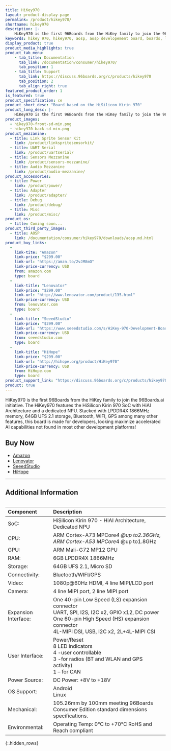 ```yaml
---
title: HiKey970 
layout: product-display-page
permalink: /product/hikey970/
shortname: hikey970
description: |-
    HiKey970 is the first 96Boards from the HiKey family to join the 96Boards.ai initiative. The HiKey970 features the HiSilicon Kirin 970 SoC with HiAI Architecture and a dedicated NPU. Stacked with LPDDR4X 1866MHz memory, 64GB UFS 2.1 storage, Bluetooth, WIFI, GPS among many other features, this board is made for developers looking maximize accelerated AI capabilities not found in most other development platforms!
keywords: hikey 970, hikey970, aosp, aosp developement board, boards, linux, ai, artificial intelligence
display_product: true
product_media_highlights: true
product_tab_menu:
    - tab_title: Documentation
      tab_link: /documentation/consumer/hikey970/
      tab_position: 1
    - tab_title: Support
      tab_link: https://discuss.96boards.org/c/products/hikey970
      tab_position: 2
      tab_align_right: true
featured_product_order: 1
is_featured: true
product_specification: ce
product_short_desc: "Board based on the HiSilicon Kirin 970"
product_long_desc: |-
    HiKey970 is the first 96Boards from the HiKey family to join the 96Boards.ai initiative. The HiKey970 features the HiSilicon Kirin 970 SoC with HiAI Architecture and a dedicated NPU. Stacked with LPDDR4X 1866MHz memory, 64GB UFS 2.1 storage, Bluetooth, WIFI, GPS among many other features, this board is made for developers looking maximize accelerated AI capabilities not found in most other development platforms!
product_images:
  - hikey970-front-sd-min.png
  - hikey970-back-sd-min.png
product_mezzanine:
  - title: Link Sprite Sensor Kit
    link: /product/linkspritesensorkit/
  - title: UART Serial
    link: /product/uartserial/
  - title: Sensors Mezzanine
    link: /product/sensors-mezzanine/
  - title: Audio Mezzanine
    link: /product/audio-mezzanine/
product_accessories:
  - title: Power
    link: /product/power/
  - title: Adapter
    link: /product/adapter/
  - title: Debug
    link: /product/debug/
  - title: Misc
    link: /product/misc/
product_os:
  - title: Coming soon...
product_third_party_images:
  - title: AOSP
    link: /documentation/consumer/hikey970/downloads/aosp.md.html
product_buy_links:
  -
    link-tite: "Amazon"
    link-price: "$299.00"
    link-url: "https://amzn.to/2vJM8mO"
    link-price-currency: USD
    from: amazon.com
    type: board
  -
    link-title: "Lenovator"
    link-price: "$299.00"
    link-url: "http://www.lenovator.com/product/135.html"
    link-price-currency: USD
    from: lenovator.com
    type: board
  -
    link-title: "SeeedStudio"
    link-price: "$299.00"
    link-url: "https://www.seeedstudio.com/s/HiKey-970-Development-Board-p-3046.html?utm_source=homepage&utm_medium=homepagebanner&utm_campaign=hp_0426"
    link-price-currency: USD
    from: seeedstudio.com
    type: board
  -
    link-title: "HiHope"
    link-price: "$299.00"
    link-url: "http://hihope.org/product/HiKey970"
    link-price-currency: USD
    from: HiHope.com
    type: board
product_support_link: "https://discuss.96boards.org/c/products/hikey970/"
product: true
---
```

HiKey970 is the first 96Boards from the HiKey family to join the 96Boards.ai initiative. The HiKey970 features the HiSilicon Kirin 970 SoC with HiAI Architecture and a dedicated NPU. Stacked with LPDDR4X 1866MHz memory, 64GB UFS 2.1 storage, Bluetooth, WIFI, GPS among many other features, this board is made for developers, looking maximize accelerated AI capabilities not found in most other development platforms!

## Buy Now

- [Amazon](https://amzn.to/2vJM8mO)
- [Lenovator](http://www.lenovator.com/product/135.html)
- [SeeedStudio](https://www.seeedstudio.com/s/HiKey-970-Development-Board-p-3046.html?utm_source=homepage&utm_medium=homepagebanner&utm_campaign=hp_0426)
- [HiHope](http://hihope.org/product/HiKey970)

***

## Additional Information
<div style="overflow-x:scroll;" markdown="1">


|   Component          |   Description                                                                                    |
|:---------------------|:-------------------------------------------------------------------------------------------------|
| SoC:                 | HiSilicon Kirin 970 - HiAI Architecture, Dedicated NPU                                           |
| CPU:                 | ARM Cortex-A73 MPCore*4 @up to2.36GHz, ARM Cortex-A53 MPCore*4 @up to1.8GHz                      |
| GPU:                 | ARM Mali-G72 MP12 GPU                                                                            |
| RAM:                 | 6GB LPDDR4X 1866MHz                                                                              |
| Storage:             | 64GB UFS 2.1, Micro SD                                                                           |
| Connectivity:        | Bluetooth/WIFI/GPS                                                                               |
| Video:               | 1080p@60Hz HDMI, 4 line MIPI/LCD port                                                            |
| Camera:              | 4 line MIPI port, 2 line MIPI port                                                               |
| Expansion Interface: | One 40-pin Low Speed (LS) expansion connector<br>UART, SPI, I2S, I2C x2, GPIO x12, DC power<br>One 60-pin High Speed (HS) expansion connector<br>4L-MIPI DSI, USB, I2C x2, 2L+4L-MIPI CSI                                        |
| User Interface:      | Power/Reset<br>8 LED indicators<br>4 -user controllable<br>3 -for radios (BT and WLAN and GPS activity)<br>1 – for CAN                                                                                                              |
| Power Source:        | DC Power: +8V to +18V                                                                            |
| OS Support:          | Android<br>Linux                                                                                 |
| Mechanical:          | 105.26mm by 100mm meeting 96Boards Consumer Edition standard dimensions specifications.          | 
| Environmental:       | Operating Temp: 0°C to +70°C RoHS and Reach compliant                                            |
{:.hidden_rows}

</div>
